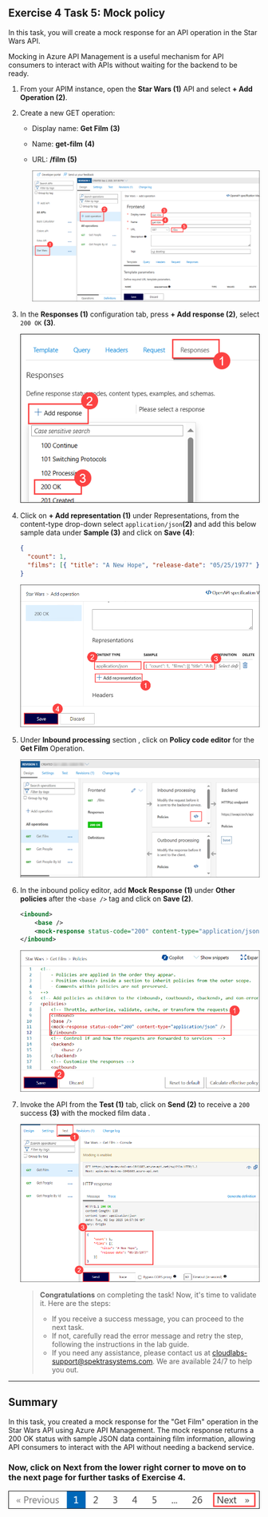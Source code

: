 ## Exercise 4 Task 5: Mock policy

In this task, you will create a mock response for an API operation in the Star Wars API.

Mocking in Azure API Management is a useful mechanism for API consumers to interact with APIs without waiting for the backend to be ready. 

1. From your APIM instance, open the **Star Wars (1)** API and select **+ Add Operation (2)**. 

1. Create a new GET operation:
    - Display name: **Get Film** **(3)**
    - Name: **get-film** **(4)**
    - URL: **/film** **(5)**
 
      ![](media/E4T5S2-0209.png)
  
1. In the **Responses (1)** configuration tab, press **+ Add response (2)**, select `200 OK` **(3)**.

    ![APIM Policy Mock Response](media/33a.png)

1. Click on **+ Add representation (1)** under Representations, from the content-type  drop-down select `application/json`**(2)** and add this below sample data under **Sample (3)** and click on **Save (4)**:

    ```json
    {
      "count": 1,
      "films": [{ "title": "A New Hope", "release-date": "05/25/1977" }]
    }
    ```
  
      ![APIM Policy Mock Frontend](media/p13t5p4.png)

1. Under **Inbound processing** section , click on **Policy code editor** for the **Get Film** Operation.

    ![](media/p13t5p5.png)
  
1. In the inbound policy editor, add **Mock Response** **(1)** under **Other policies** after the `<base />` tag and click on **Save (2)**.

    ```xml    
    <inbound>
        <base />
        <mock-response status-code="200" content-type="application/json" />
    </inbound>
    ```

      ![APIM Policy Mock Inbound](media/p13t5p6.png)

1. Invoke the API from the **Test (1)** tab, click on **Send (2)** to receive a `200` success **(3)** with the mocked film data .

    ![APIM Policy Mock Response](media/E4T5S7-0209.png)

   > **Congratulations** on completing the task! Now, it's time to validate it. Here are the steps:
   > - If you receive a success message, you can proceed to the next task.
   > - If not, carefully read the error message and retry the step, following the instructions in the lab guide. 
   > - If you need any assistance, please contact us at cloudlabs-support@spektrasystems.com. We are available 24/7 to help you out.

      <validation step="3083e0a3-97d5-46ce-bdf3-7c9e6cd526e7" />
---

## Summary 

In this task, you created a mock response for the "Get Film" operation in the Star Wars API using Azure API Management. The mock response returns a 200 OK status with sample JSON data containing film information, allowing API consumers to interact with the API without needing a backend service.

### Now, click on Next from the lower right corner to move on to the next page for further tasks of Exercise 4.

  ![](../gs/media/nextpagetab.png)
